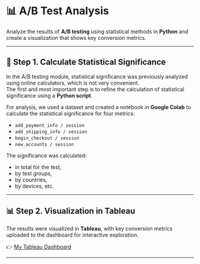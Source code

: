 # 📊 A/B Test Analysis

Analyze the results of **A/B testing** using statistical methods in **Python** and create a visualization that shows key conversion metrics.

---

## 🧪 Step 1. Calculate Statistical Significance
In the A/B testing module, statistical significance was previously analyzed using online calculators, which is not very convenient.  
The first and most important step is to refine the calculation of statistical significance using a **Python script**.

For analysis, we used a dataset and created a notebook in **Google Colab** to calculate the statistical significance for four metrics:

- `add_payment_info / session`  
- `add_shipping_info / session`  
- `begin_checkout / session`  
- `new_accounts / session`  

The significance was calculated:
- in total for the test,  
- by test groups,  
- by countries,  
- by devices, etc.  

---

## 📊 Step 2. Visualization in Tableau
The results were visualized in **Tableau**, with key conversion metrics uploaded to the dashboard for interactive exploration.

👉 [My Tableau Dashboard]([https://public.tableau.com/](https://public.tableau.com/app/profile/viktoriia.serozhenko6318/viz/ABTest_17552153375840/AB_Test))

---
